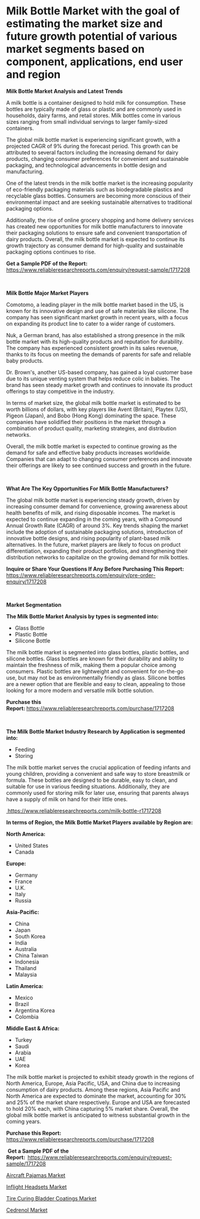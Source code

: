<p><h1>Milk Bottle Market with the goal of estimating the market size and future growth potential of various market segments based on component, applications, end user and region</h1></p><p><strong>Milk Bottle Market Analysis and Latest Trends</strong></p>
<p><p>A milk bottle is a container designed to hold milk for consumption. These bottles are typically made of glass or plastic and are commonly used in households, dairy farms, and retail stores. Milk bottles come in various sizes ranging from small individual servings to larger family-sized containers.</p><p>The global milk bottle market is experiencing significant growth, with a projected CAGR of 9% during the forecast period. This growth can be attributed to several factors including the increasing demand for dairy products, changing consumer preferences for convenient and sustainable packaging, and technological advancements in bottle design and manufacturing.</p><p>One of the latest trends in the milk bottle market is the increasing popularity of eco-friendly packaging materials such as biodegradable plastics and recyclable glass bottles. Consumers are becoming more conscious of their environmental impact and are seeking sustainable alternatives to traditional packaging options.</p><p>Additionally, the rise of online grocery shopping and home delivery services has created new opportunities for milk bottle manufacturers to innovate their packaging solutions to ensure safe and convenient transportation of dairy products. Overall, the milk bottle market is expected to continue its growth trajectory as consumer demand for high-quality and sustainable packaging options continues to rise.</p></p>
<p><strong>Get a Sample PDF of the Report:&nbsp;</strong> <a href="https://www.reliableresearchreports.com/enquiry/request-sample/1717208">https://www.reliableresearchreports.com/enquiry/request-sample/1717208</a></p>
<p>&nbsp;</p>
<p><strong>Milk Bottle Major Market Players</strong></p>
<p><p>Comotomo, a leading player in the milk bottle market based in the US, is known for its innovative design and use of safe materials like silicone. The company has seen significant market growth in recent years, with a focus on expanding its product line to cater to a wider range of customers.</p><p>Nuk, a German brand, has also established a strong presence in the milk bottle market with its high-quality products and reputation for durability. The company has experienced consistent growth in its sales revenue, thanks to its focus on meeting the demands of parents for safe and reliable baby products.</p><p>Dr. Brown's, another US-based company, has gained a loyal customer base due to its unique venting system that helps reduce colic in babies. The brand has seen steady market growth and continues to innovate its product offerings to stay competitive in the industry.</p><p>In terms of market size, the global milk bottle market is estimated to be worth billions of dollars, with key players like Avent (Britain), Playtex (US), Pigeon (Japan), and Bobo (Hong Kong) dominating the space. These companies have solidified their positions in the market through a combination of product quality, marketing strategies, and distribution networks.</p><p>Overall, the milk bottle market is expected to continue growing as the demand for safe and effective baby products increases worldwide. Companies that can adapt to changing consumer preferences and innovate their offerings are likely to see continued success and growth in the future.</p></p>
<p>&nbsp;</p>
<p><strong>What Are The Key Opportunities For Milk Bottle Manufacturers?</strong></p>
<p><p>The global milk bottle market is experiencing steady growth, driven by increasing consumer demand for convenience, growing awareness about health benefits of milk, and rising disposable incomes. The market is expected to continue expanding in the coming years, with a Compound Annual Growth Rate (CAGR) of around 3%. Key trends shaping the market include the adoption of sustainable packaging solutions, introduction of innovative bottle designs, and rising popularity of plant-based milk alternatives. In the future, market players are likely to focus on product differentiation, expanding their product portfolios, and strengthening their distribution networks to capitalize on the growing demand for milk bottles.</p></p>
<p><strong>Inquire or Share Your Questions If Any Before Purchasing This Report:</strong> <a href="https://www.reliableresearchreports.com/enquiry/pre-order-enquiry/1717208">https://www.reliableresearchreports.com/enquiry/pre-order-enquiry/1717208</a></p>
<p>&nbsp;</p>
<p><strong>Market Segmentation</strong></p>
<p><strong>The Milk Bottle Market Analysis by types is segmented into:</strong></p>
<p><ul><li>Glass Bottle</li><li>Plastic Bottle</li><li>Silicone Bottle</li></ul></p>
<p><p>The milk bottle market is segmented into glass bottles, plastic bottles, and silicone bottles. Glass bottles are known for their durability and ability to maintain the freshness of milk, making them a popular choice among consumers. Plastic bottles are lightweight and convenient for on-the-go use, but may not be as environmentally friendly as glass. Silicone bottles are a newer option that are flexible and easy to clean, appealing to those looking for a more modern and versatile milk bottle solution.</p></p>
<p><strong>Purchase this Report:&nbsp;</strong><a href="https://www.reliableresearchreports.com/purchase/1717208">https://www.reliableresearchreports.com/purchase/1717208</a></p>
<p>&nbsp;</p>
<p><strong>The Milk Bottle Market Industry Research by Application is segmented into:</strong></p>
<p><ul><li>Feeding</li><li>Storing</li></ul></p>
<p><p>The milk bottle market serves the crucial application of feeding infants and young children, providing a convenient and safe way to store breastmilk or formula. These bottles are designed to be durable, easy to clean, and suitable for use in various feeding situations. Additionally, they are commonly used for storing milk for later use, ensuring that parents always have a supply of milk on hand for their little ones.</p></p>
<p><a href="https://www.reliableresearchreports.com/milk-bottle-r1717208">&nbsp;https://www.reliableresearchreports.com/milk-bottle-r1717208</a></p>
<p><strong>In terms of Region, the Milk Bottle Market Players available by Region are:</strong></p>
<p>
    <p> <strong> North America: </strong>
        <ul>
            <li>United States</li>
            <li>Canada</li>
        </ul>
        </p> 
    <p> <strong> Europe: </strong>
        <ul>
            <li>Germany</li>
            <li>France</li>
            <li>U.K.</li>
            <li>Italy</li>
            <li>Russia</li>
        </ul>
        </p> 
    <p> <strong> Asia-Pacific: </strong>
        <ul>
            <li>China</li>
            <li>Japan</li>
            <li>South Korea</li>
            <li>India</li>
            <li>Australia</li>
            <li>China Taiwan</li>
            <li>Indonesia</li>
            <li>Thailand</li>
            <li>Malaysia</li>
        </ul>
        </p> 
    <p> <strong> Latin America: </strong>
        <ul>
            <li>Mexico</li>
            <li>Brazil</li>
            <li>Argentina Korea</li>
            <li>Colombia</li>
        </ul>
        </p> 
    <p> <strong> Middle East & Africa: </strong>
        <ul>
            <li>Turkey</li>
            <li>Saudi</li>
            <li>Arabia</li>
            <li>UAE</li>
            <li>Korea</li>
        </ul>
    </p>
    </p>
<p><p>The milk bottle market is projected to exhibit steady growth in the regions of North America, Europe, Asia Pacific, USA, and China due to increasing consumption of dairy products. Among these regions, Asia Pacific and North America are expected to dominate the market, accounting for 30% and 25% of the market share respectively. Europe and USA are forecasted to hold 20% each, with China capturing 5% market share. Overall, the global milk bottle market is anticipated to witness substantial growth in the coming years.</p></p>
<p><strong>Purchase this Report: </strong><a href="https://www.reliableresearchreports.com/purchase/1717208">https://www.reliableresearchreports.com/purchase/1717208</a></p>
<p>&nbsp;<strong>Get a Sample PDF of the Report:&nbsp;&nbsp;</strong><a href="https://www.reliableresearchreports.com/enquiry/request-sample/1717208">https://www.reliableresearchreports.com/enquiry/request-sample/1717208</a></p>
<p><strong></strong></p>
<p><p><a href="https://github.com/alexcrou8/Market-Research-Report-List-1/blob/main/aircraft-pajamas-market.md">Aircraft Pajamas Market</a></p><p><a href="https://github.com/thereveren80/Market-Research-Report-List-1/blob/main/inflight-headsets-market.md">Inflight Headsets Market</a></p><p><a href="https://medium.com/@lawrencekelley6262/tire-curing-bladder-coatings-market-emerging-trends-and-future-prospects-for-period-from-2024-to-b93f8387d10f">Tire Curing Bladder Coatings Market</a></p><p><a href="https://medium.com/@enosstark/cedrenol-market-size-by-type-type-i-type-ii-by-product-application-i-application-ii-global-28fae5c81932">Cedrenol Market</a></p></p>
